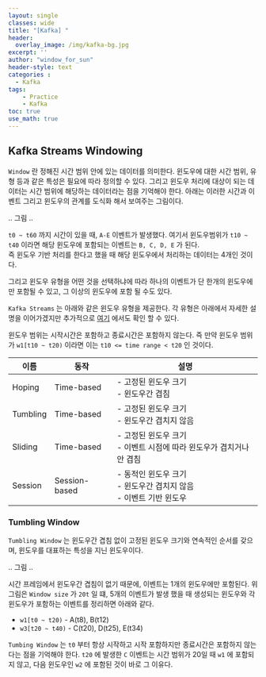 ```yaml
--- 
layout: single
classes: wide
title: "[Kafka] "
header:
  overlay_image: /img/kafka-bg.jpg
excerpt: ''
author: "window_for_sun"
header-style: text
categories :
  - Kafka
tags:
    - Practice
    - Kafka
toc: true
use_math: true
---  
```


## Kafka Streams Windowing
`Window` 란 정해진 시간 범위 안에 있는 데이터를 의미한다. 
윈도우에 대한 시간 범위, 유형 등과 같은 특성은 필요에 따라 정의할 수 있다. 
그리고 윈도우 처리에 대상이 되는 데이터는 시간 범위에 해당하는 데이터라는 점을 기억해야 한다. 
아래는 이러한 시간과 이벤트 그리고 윈도우의 관계를 도식화 해서 보여주는 그림이다.  


.. 그림 .. 

`t0 ~ t60` 까지 시간이 있을 때, `A-E` 이벤트가 발생했다. 
여기서 윈도우범위가 `t10 ~ t40` 이라면 해당 윈도우에 포함되는 이벤트는 `B, C, D, E` 가 된다.  
즉 윈도우 기반 처리를 한다고 했을 때 해당 윈도우에서 처리하는 데이터는 4개인 것이다.  

그리고 윈도우 유형을 어떤 것을 선택하냐에 따라 
하나의 이벤트가 단 한개의 윈도우에만 포함될 수 있고, 그 이상의 윈도우에 포함 될 수도 있다.  

`Kafka Streams` 는 아래와 같은 윈도우 유형을 제공한다. 
각 유형은 아래에서 자세한 설명을 이어가겠지만 추가적으로 [여기](https://www.confluent.io/ko-kr/blog/windowing-in-kafka-streams/)
에서도 확인 할 수 있다.  

윈도우 범위는 시작시간은 포함하고 종료시간은 포함하지 않는다. 
즉 만약 윈도우 범위가 `w1[t10 ~ t20)` 이라면 이는 `t10 <= time range < t20` 인 것이다.  

이름| 동작            |설명
---|---------------|---
Hoping| Time-based    |- 고정된 윈도우 크기<br>- 윈도우간 겹침
Tumbling| Time-based    |- 고정된 윈도우 크기<br>- 윈도우간 겹치지 않음
Sliding| Time-based    |- 고정된 윈도우 크기<br>- 이벤트 시점에 따라 윈도우가 겹치거나 안 겹침<br>
Session| Session-based |- 동적인 윈도우 크기<br>- 윈도우간 겹치지 않음<br>- 이벤트 기반 윈도우


### Tumbling Window
`Tumbling Window` 는 윈도우간 겹침 없이 고정된 윈도우 크기와 연속적인 순서를 갖으며, 
윈도우를 대표하는 특성을 지닌 윈도우이다. 

.. 그림 ..

시간 프레임에서 윈도우간 겹침이 없기 때문에, 이벤트는 1개의 윈도우에만 포함된다. 
위 그림은 `Window size` 가 `20t` 일 떄, 
5개의 이벤트가 발생 했을 때 생성되는 윈도우와 각 윈도우가 포함하는 이벤트를 정리하면 아래와 같다.  

- `w1[t0 ~ t20)` - A(t8), B(t12)
- `w3[t20 ~ t40)` - C(t20), D(t25), E(t34)

`Tumbing Window` 는 `t0` 부터 항상 시작하고 시작 포함하지만 종료시간은 포함하지 않는 다는 점을 기억해야 한다. 
`t20` 에 발생한 `C` 이벤트는 시간 범위가 20일 때 `w1` 에 포함되지 않고, 
다음 윈도우인 `w2` 에 포함된 것이 바로 그 이유다. 

